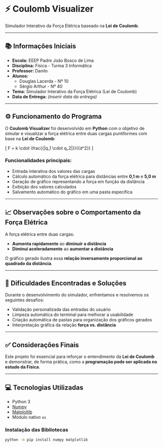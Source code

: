# ⚡ Coulomb Visualizer

Simulador Interativo da Força Elétrica baseado na **Lei de Coulomb**.

---

## 📚 Informações Iniciais

- **Escola:** EEEP Padre João Bosco de Lima  
- **Disciplina:** Física - Turma 3 Informática  
- **Professor:** Danilo  
- **Alunos:**
  - Douglas Lacerda - Nº 10  
  - Sérgio Arthur - Nº 40  
- **Tema:** Simulador Interativo da Força Elétrica (Lei de Coulomb)  
- **Data de Entrega:** _(inserir data da entrega)_

---

## ⚙️ Funcionamento do Programa

O **Coulomb Visualizer** foi desenvolvido em **Python** com o objetivo de simular e visualizar a força elétrica entre duas cargas puntiformes com base na **Lei de Coulomb**:

\[
F = k \cdot \frac{{|q_1 \cdot q_2|}}{{d^2}}
\]

### Funcionalidades principais:

- Entrada interativa dos valores das cargas
- Cálculo automático da força elétrica para distâncias entre **0,1 m** e **5,0 m**
- Geração de gráfico representando a força em função da distância
- Exibição dos valores calculados
- Salvamento automático do gráfico em uma pasta específica

---

## 📈 Observações sobre o Comportamento da Força Elétrica

A força elétrica entre duas cargas:

- **Aumenta rapidamente** ao **diminuir a distância**
- **Diminui aceleradamente** ao **aumentar a distância**

O gráfico gerado ilustra essa **relação inversamente proporcional ao quadrado da distância**.

---

## 🧠 Dificuldades Encontradas e Soluções

Durante o desenvolvimento do simulador, enfrentamos e resolvemos os seguintes desafios:

- Validação personalizada das entradas do usuário
- Limpeza automática do terminal para melhorar a usabilidade
- Criação automática de pastas para organização dos gráficos gerados
- Interpretação gráfica da relação **força vs. distância**

---

## ✅ Considerações Finais

Este projeto foi essencial para reforçar o entendimento da **Lei de Coulomb** e demonstrar, de forma prática, como a **programação pode ser aplicada no estudo da Física**.

---

## 💻 Tecnologias Utilizadas

- Python 3
- [Numpy](https://numpy.org/)
- [Matplotlib](https://matplotlib.org/)
- Módulo nativo `os`

### Instalação das Bibliotecas

```bash
python -m pip install numpy matplotlib
